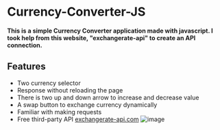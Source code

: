 # Currency-Converter-JS

**This is a simple Currency Converter application made with javascript.  I took help from this website, "exchangerate-api" to create an API connection.**

## Features
- Two currency selector
- Response without reloading the page
- There is two up and down arrow to increase and decrease value
- A swap button to exchange currency dynamically
- Familiar with making requests
- Free third-party API [exchangerate-api.com](https://www.exchangerate-api.com/ "exchangerate-api.com")
![image](https://github.com/AdiiAnand/TechnoHacks/assets/35601079/cd84c54c-c5b8-429c-b99e-1d3777320ed5)
